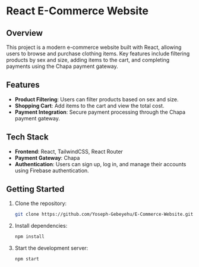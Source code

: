 # React E-Commerce Website

## Overview

This project is a modern e-commerce website built with React, allowing users to browse and purchase clothing items. Key features include filtering products by sex and size, adding items to the cart, and completing payments using the Chapa payment gateway.

## Features

- **Product Filtering**: Users can filter products based on sex and size.
- **Shopping Cart**: Add items to the cart and view the total cost.
- **Payment Integration**: Secure payment processing through the Chapa payment gateway.

## Tech Stack

- **Frontend**: React, TailwindCSS, React Router
- **Payment Gateway**: Chapa
- **Authentication**: Users can sign up, log in, and manage their accounts using Firebase authentication.

## Getting Started

1. Clone the repository:
   ```bash
   git clone https://github.com/Yoseph-Gebeyehu/E-Commerce-Website.git
   ```
2. Install dependencies:
   ```bash
   npm install
   ```
3. Start the development server:
   ```bash
   npm start
   ```
